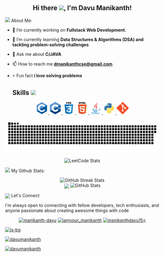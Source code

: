 <h2 align="center">Hi there <img src="https://media.giphy.com/media/hvRJCLFzcasrR4ia7z/giphy.gif" width="30">, I'm Davu Manikanth!</h2>
 
 
 <img src="https://github.com/TheDudeThatCode/TheDudeThatCode/blob/master/Assets/Developer.gif" width="45" /> About Me:

- 🔭 I’m currently working on **Fullstack Web Development.**

- 🌱 I’m currently learning **Data Structures & Algorithms (DSA) and tackling problem-solving challenges**

- 💬 Ask me about **C/JAVA**

- 📫 How to reach me **dmanikanthcse@gmail.com**

- ⚡ Fun fact **i love solving problems**

   <h2>Skills <img src="https://media2.giphy.com/media/QssGEmpkyEOhBCb7e1/giphy.gif?cid=ecf05e47a0n3gi1bfqntqmob8g9aid1oyj2wr3ds3mg700bl&rid=giphy.gif" width="25"></h2>
<p align="center">
  <a href="https://www.cprogramming.com/" target="_blank" rel="noreferrer">
    <img src="https://raw.githubusercontent.com/devicons/devicon/master/icons/c/c-original.svg" alt="C" width="40" height="40"/>
  </a>
  <a href="https://www.w3schools.com/cpp/" target="_blank" rel="noreferrer">
    <img src="https://raw.githubusercontent.com/devicons/devicon/master/icons/cplusplus/cplusplus-original.svg" alt="C++" width="40" height="40"/>
  </a>
  <a href="https://www.w3schools.com/css/" target="_blank" rel="noreferrer">
    <img src="https://raw.githubusercontent.com/devicons/devicon/master/icons/css3/css3-original-wordmark.svg" alt="CSS3" width="40" height="40"/>
  </a>
  <a href="https://www.w3.org/html/" target="_blank" rel="noreferrer">
    <img src="https://raw.githubusercontent.com/devicons/devicon/master/icons/html5/html5-original-wordmark.svg" alt="HTML5" width="40" height="40"/>
  </a>
  <a href="https://www.java.com" target="_blank" rel="noreferrer">
    <img src="https://raw.githubusercontent.com/devicons/devicon/master/icons/java/java-original.svg" alt="Java" width="40" height="40"/>
  </a>
<!--   <a href="https://developer.mozilla.org/en-US/docs/Web/JavaScript" target="_blank" rel="noreferrer">
    <img src="https://raw.githubusercontent.com/devicons/devicon/master/icons/javascript/javascript-original.svg" alt="JavaScript" width="40" height="40"/> -->
  </a>
  <a href="https://www.python.org" target="_blank" rel="noreferrer">
    <img src="https://raw.githubusercontent.com/devicons/devicon/master/icons/python/python-original.svg" alt="Python" width="40" height="40"/>
  </a>
<!--   <a href="https://cloud.google.com/" target="_blank" rel="noreferrer">
    <img src="https://raw.githubusercontent.com/devicons/devicon/master/icons/googlecloud/googlecloud-original.svg" alt="Google Cloud" width="40" height="40"/> -->
  </a>
  <a href="https://git-scm.com/" target="_blank" rel="noreferrer">
    <img src="https://raw.githubusercontent.com/devicons/devicon/master/icons/git/git-original.svg" alt="Git" width="40" height="40"/>
  </a>
</p>

![snake gif](https://github.com/davumanikanth/davumanikanth/blob/output/github-snake-dark.svg)

<div align="center">
  <img src="https://leetcard.jacoblin.cool/manikanthdavu15?theme=dark&font=Fira%20Code&ext=heatmap" alt="LeetCode Stats" width="600"/>
</div>
  
<img src='https://media1.giphy.com/media/du3J3cXyzhj75IOgvA/giphy.gif?cid=ecf05e47x2g034i9pzwtzzsd3xgg2w9nr94t4tflbbgo3008&rid=giphy.gif' width='25' /> My Github Stats:
<!-- <h2>GitHub Stats <img src="https://media.giphy.com/media/iY8CRBdQXODJSCERIr/giphy.gif" width="35"></h2> -->
<div align="center">
   
  <img src="https://github-readme-streak-stats.herokuapp.com/?user=davumanikanth&theme=algolia" alt="GitHub Streak Stats"/>
  <br>
  <img align="center" src="https://github-readme-stats.vercel.app/api/top-langs/?username=davumanikanth&layout=compact&theme=radical" />
  <!--<img src="https://github-readme-stats.vercel.app/api/top-langs?username=davumanikanth&show_icons=true&locale=en&layout=compact&theme=algolia" alt="Top Languages"/> -->
<!-- <img src="https://github-readme-stats.vercel.app/api?username=davumanikanth&show_icons=true&theme=algolia&include_all_commits=true" alt="GitHub Stats"/> -->
<!-- GitHub stats from https://github.com/anuraghazra/github-readme-stats -->
<img src="https://github-readme-stats.vercel.app/api?username=davumanikanth&theme=radical&hide_border=false&include_all_commits=true&count_private=true" alt="GitHub Stats"/>
<br/>

  
</div>

  


 


  
<img align ='center' src='https://media2.giphy.com/media/UQDSBzfyiBKvgFcSTw/giphy.gif?cid=ecf05e47p3cd513axbek3f56ti3jzizq8hincw20jauyyfyw&rid=giphy.gif' width ='29' /> Let's Connect 

I'm always open to connecting with fellow developers, tech enthusiasts, and anyone passionate about creating awesome things with code
<p align="center">
<a href="https://linkedin.com/in/manikanth-davu" target="blank"><img align="center" src="https://raw.githubusercontent.com/rahuldkjain/github-profile-readme-generator/master/src/images/icons/Social/linked-in-alt.svg" alt="manikanth-davu" height="30" width="40" /></a>
<a href="https://instagram.com/iamyour_manikanth" target="blank"><img align="center" src="https://raw.githubusercontent.com/rahuldkjain/github-profile-readme-generator/master/src/images/icons/Social/instagram.svg" alt="iamyour_manikanth" height="30" width="40" /></a>
<a href="https://www.leetcode.com/manikanthdavu15" target="blank"><img align="center" src="https://raw.githubusercontent.com/rahuldkjain/github-profile-readme-generator/master/src/images/icons/Social/leet-code.svg" alt="manikanthdavu15" height="30" width="40" /><

![js-bg](https://github.com/NikosDev/NikosDev/assets/16862640/a82f84ab-20c3-4bda-890e-77423bc09dea)


</p>




<p align="left"> <img src="https://komarev.com/ghpvc/?username=davumanikanth&label=Profile%20views&color=0e75b6&style=flat" alt="davumanikanth" /> </p>

<p align="left"> <a href="https://github.com/ryo-ma/github-profile-trophy"><img src="https://github-profile-trophy.vercel.app/?username=davumanikanth" alt="davumanikanth" /></a> </p>

<p align="left"> <a href="https://twitter.com/" target="blank"><img src="https://img.shields.io/twitter/follow/?logo=twitter&style=for-the-badge" alt="" /></a> </p>

